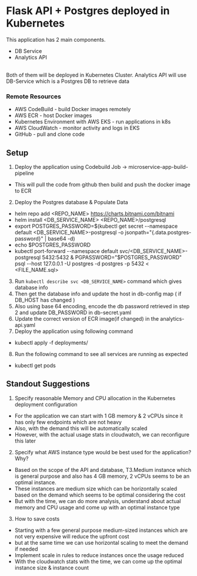 # Flask API + Postgres deployed in Kubernetes
This application has 2 main components.
 - DB Service
 - Analytics API
<br/>
Both of them will be deployed in Kubernetes Cluster. Analytics API will use DB-Service which is a Postgres DB to retrieve data 

### Remote Resources
- AWS CodeBuild - build Docker images remotely
- AWS ECR - host Docker images
- Kubernetes Environment with AWS EKS - run applications in k8s
- AWS CloudWatch - monitor activity and logs in EKS
- GitHub - pull and clone code

## Setup
1. Deploy the application using Codebuild Job -> microservice-app-build-pipeline
 - This will pull the code from github then build and push the docker image to ECR

2. Deploy the Postgres database & Populate Data
 - helm repo add <REPO_NAME> https://charts.bitnami.com/bitnami
 - helm install <DB_SERVICE_NAME> <REPO_NAME>/postgresql
 - export POSTGRES_PASSWORD=$(kubectl get secret --namespace default <DB_SERVICE_NAME>-postgresql -o jsonpath="{.data.postgres-password}" | base64 -d)
 - echo $POSTGRES_PASSWORD
 - kubectl port-forward --namespace default svc/<DB_SERVICE_NAME>-postgresql 5432:5432 & PGPASSWORD="$POSTGRES_PASSWORD" psql --host 127.0.0.1 -U postgres -d postgres -p 5432 < <FILE_NAME.sql>

3. Run `kubectl describe svc <DB_SERVICE_NAME>` command which gives database info
4. Then get the database info and update the host in db-config map ( if DB_HOST has changed )
5. Also using base 64 encoding, encode the db password retrieved in step 2 and update DB_PASSWORD in db-secret.yaml
6. Update the correct version of ECR image(if changed) in the analytics-api.yaml
7. Deploy the application using following command
 - kubectl apply -f deployments/
8. Run the following command to see all services are running as expected
 - kubectl get pods

## Standout Suggestions
1. Specify reasonable Memory and CPU allocation in the Kubernetes deployment configuration
- For the application we can start with 1 GB memory & 2 vCPUs since it has only few endpoints which are not heavy
- Also, with the demand this will be automatically scaled
- However, with the actual usage stats in cloudwatch, we can reconfigure this later

2. Specify what AWS instance type would be best used for the application? Why?
- Based on the scope of the API and database, T3.Medium instance which is general purpose and also has 4 GB memory, 2 vCPUs seems to be an optimal instance. 
- These instances are medium size which can be horizontally scaled based on the demand which seems to be optimal considering the cost
- But with the time, we can do more analysis, understand about actual memory and CPU usage and come up with an optimal instance type

3. How to save costs
- Starting with a few general purpose medium-sized instances which are not very expensive will reduce the upfront cost 
- but at the same time we can use horizontal scaling to meet the demand if needed
- Implement scale in rules to reduce instances once the usage reduced
- With the cloudwatch stats with the time, we can come up the optimal instance size & instance count